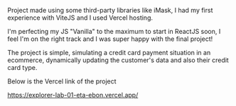 Project made using some third-party libraries like iMask, I had my first experience with ViteJS and I used Vercel hosting.

I'm perfecting my JS "Vanilla" to the maximum to start in ReactJS soon, I feel I'm on the right track and I was super happy with the final project!

The project is simple, simulating a credit card payment situation in an ecommerce, dynamically updating the customer's data and also their credit card type.

Below is the Vercel link of the project

https://explorer-lab-01-eta-ebon.vercel.app/
